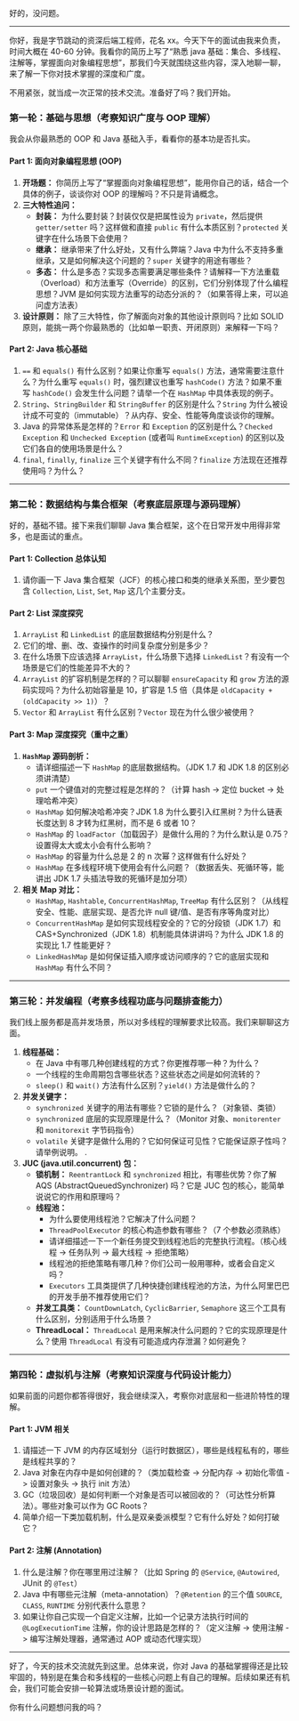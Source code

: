 好的，没问题。

---

你好，我是字节跳动的资深后端工程师，花名 xx。今天下午的面试由我来负责，时间大概在 40-60 分钟。我看你的简历上写了“熟悉 java 基础：集合、多线程、注解等，掌握面向对象编程思想”，那我们今天就围绕这些内容，深入地聊一聊，来了解一下你对技术掌握的深度和广度。

不用紧张，就当成一次正常的技术交流。准备好了吗？我们开始。

### **第一轮：基础与思想（考察知识广度与 OOP 理解）**

我会从你最熟悉的 OOP 和 Java 基础入手，看看你的基本功是否扎实。

#### **Part 1: 面向对象编程思想 (OOP)**

1.  **开场题：** 你简历上写了“掌握面向对象编程思想”，能用你自己的话，结合一个具体的例子，谈谈你对 OOP 的理解吗？不只是背诵概念。
2.  **三大特性追问：**
    *   **封装：** 为什么要封装？封装仅仅是把属性设为 `private`，然后提供 `getter/setter` 吗？这样做和直接 `public` 有什么本质区别？`protected` 关键字在什么场景下会使用？
    *   **继承：** 继承带来了什么好处，又有什么弊端？Java 中为什么不支持多重继承，又是如何解决这个问题的？`super` 关键字的用途有哪些？
    *   **多态：** 什么是多态？实现多态需要满足哪些条件？请解释一下方法重载（Overload）和方法重写（Override）的区别，它们分别体现了什么编程思想？JVM 是如何实现方法重写的动态分派的？（如果答得上来，可以追问虚方法表）
3.  **设计原则：** 除了三大特性，你了解面向对象的其他设计原则吗？比如 SOLID 原则，能挑一两个你最熟悉的（比如单一职责、开闭原则）来解释一下吗？

#### **Part 2: Java 核心基础**

1.  `==` 和 `equals()` 有什么区别？如果让你重写 `equals()` 方法，通常需要注意什么？为什么重写 `equals()` 时，强烈建议也重写 `hashCode()` 方法？如果不重写 `hashCode()` 会发生什么问题？请举一个在 `HashMap` 中具体表现的例子。
2.  `String`、`StringBuilder` 和 `StringBuffer` 的区别是什么？`String` 为什么被设计成不可变的（immutable）？从内存、安全、性能等角度谈谈你的理解。
3.  Java 的异常体系是怎样的？`Error` 和 `Exception` 的区别是什么？`Checked Exception` 和 `Unchecked Exception` (或者叫 `RuntimeException`) 的区别以及它们各自的使用场景是什么？
4.  `final`, `finally`, `finalize` 三个关键字有什么不同？`finalize` 方法现在还推荐使用吗？为什么？

---

### **第二轮：数据结构与集合框架（考察底层原理与源码理解）**

好的，基础不错。接下来我们聊聊 Java 集合框架，这个在日常开发中用得非常多，也是面试的重点。

#### **Part 1: Collection 总体认知**

1.  请你画一下 Java 集合框架（JCF）的核心接口和类的继承关系图，至少要包含 `Collection`, `List`, `Set`, `Map` 这几个主要分支。

#### **Part 2: List 深度探究**

1.  `ArrayList` 和 `LinkedList` 的底层数据结构分别是什么？
2.  它们的增、删、改、查操作的时间复杂度分别是多少？
3.  在什么场景下应该选择 `ArrayList`，什么场景下选择 `LinkedList`？有没有一个场景是它们的性能差异不大的？
4.  `ArrayList` 的扩容机制是怎样的？可以聊聊 `ensureCapacity` 和 `grow` 方法的源码实现吗？为什么初始容量是 10，扩容是 1.5 倍（具体是 `oldCapacity + (oldCapacity >> 1)`）？
5.  `Vector` 和 `ArrayList` 有什么区别？`Vector` 现在为什么很少被使用？

#### **Part 3: Map 深度探究（重中之重）**

1.  **`HashMap` 源码剖析：**
    *   请详细描述一下 `HashMap` 的底层数据结构。（JDK 1.7 和 JDK 1.8 的区别必须讲清楚）
    *   `put` 一个键值对的完整过程是怎样的？（计算 hash -> 定位 bucket -> 处理哈希冲突）
    *   `HashMap` 如何解决哈希冲突？JDK 1.8 为什么要引入红黑树？为什么链表长度达到 8 才转为红黑树，而不是 6 或者 10？
    *   `HashMap` 的 `loadFactor`（加载因子）是做什么用的？为什么默认是 0.75？设置得太大或太小会有什么影响？
    *   `HashMap` 的容量为什么总是 2 的 n 次幂？这样做有什么好处？
    *   `HashMap` 在多线程环境下使用会有什么问题？（数据丢失、死循环等，能讲出 JDK 1.7 头插法导致的死循环是加分项）
2.  **相关 Map 对比：**
    *   `HashMap`, `Hashtable`, `ConcurrentHashMap`, `TreeMap` 有什么区别？（从线程安全、性能、底层实现、是否允许 null 键/值、是否有序等角度对比）
    *   `ConcurrentHashMap` 是如何实现线程安全的？它的分段锁（JDK 1.7）和 CAS+Synchronized（JDK 1.8）机制能具体讲讲吗？为什么 JDK 1.8 的实现比 1.7 性能更好？
    *   `LinkedHashMap` 是如何保证插入顺序或访问顺序的？它的底层实现和 `HashMap` 有什么不同？

---

### **第三轮：并发编程（考察多线程功底与问题排查能力）**

我们线上服务都是高并发场景，所以对多线程的理解要求比较高。我们来聊聊这方面。

1.  **线程基础：**
    *   在 Java 中有哪几种创建线程的方式？你更推荐哪一种？为什么？
    *   一个线程的生命周期包含哪些状态？这些状态之间是如何流转的？
    *   `sleep()` 和 `wait()` 方法有什么区别？`yield()` 方法是做什么的？
2.  **并发关键字：**
    *   `synchronized` 关键字的用法有哪些？它锁的是什么？（对象锁、类锁）
    *   `synchronized` 底层的实现原理是什么？（Monitor 对象、`monitorenter` 和 `monitorexit` 字节码指令）
    *   `volatile` 关键字是做什么用的？它如何保证可见性？它能保证原子性吗？请举例说明。
    .
3.  **JUC (java.util.concurrent) 包：**
    *   **锁机制：** `ReentrantLock` 和 `synchronized` 相比，有哪些优势？你了解 AQS (AbstractQueuedSynchronizer) 吗？它是 JUC 包的核心，能简单说说它的作用和原理吗？
    *   **线程池：**
        *   为什么要使用线程池？它解决了什么问题？
        *   `ThreadPoolExecutor` 的核心构造参数有哪些？（7 个参数必须熟练）
        *   请详细描述一下一个新任务提交到线程池后的完整执行流程。（核心线程 -> 任务队列 -> 最大线程 -> 拒绝策略）
        *   线程池的拒绝策略有哪几种？你们公司一般用哪种，或者会自定义吗？
        *   `Executors` 工具类提供了几种快捷创建线程池的方法，为什么阿里巴巴的开发手册不推荐使用它们？
    *   **并发工具类：** `CountDownLatch`, `CyclicBarrier`, `Semaphore` 这三个工具有什么区别，分别适用于什么场景？
    *   **ThreadLocal：** `ThreadLocal` 是用来解决什么问题的？它的实现原理是什么？使用 `ThreadLocal` 有没有可能造成内存泄漏？如何避免？

---

### **第四轮：虚拟机与注解（考察知识深度与代码设计能力）**

如果前面的问题你都答得很好，我会继续深入，考察你对底层和一些进阶特性的理解。

#### **Part 1: JVM 相关**

1.  请描述一下 JVM 的内存区域划分（运行时数据区），哪些是线程私有的，哪些是线程共享的？
2.  Java 对象在内存中是如何创建的？（类加载检查 -> 分配内存 -> 初始化零值 -> 设置对象头 -> 执行 init 方法）
3.  GC（垃圾回收）是如何判断一个对象是否可以被回收的？（可达性分析算法）。哪些对象可以作为 GC Roots？
4.  简单介绍一下类加载机制，什么是双亲委派模型？它有什么好处？如何打破它？

#### **Part 2: 注解 (Annotation)**

1.  什么是注解？你在哪里用过注解？（比如 Spring 的 `@Service`, `@Autowired`, JUnit 的 `@Test`）
2.  Java 中有哪些元注解（meta-annotation）？`@Retention` 的三个值 `SOURCE`, `CLASS`, `RUNTIME` 分别代表什么意思？
3.  如果让你自己实现一个自定义注解，比如一个记录方法执行时间的 `@LogExecutionTime` 注解，你的设计思路是怎样的？（定义注解 -> 使用注解 -> 编写注解处理器，通常通过 AOP 或动态代理实现）

---

好了，今天的技术交流就先到这里。总体来说，你对 Java 的基础掌握得还是比较牢固的，特别是在集合和多线程的一些核心问题上有自己的理解。后续如果还有机会，我们可能会安排一轮算法或场景设计题的面试。

你有什么问题想问我的吗？